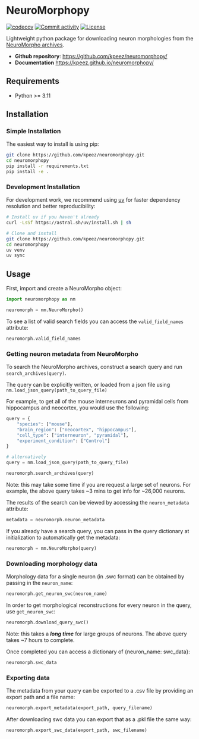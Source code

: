 # NeuroMorphopy

[![codecov](https://codecov.io/gh/kpeez/neuromorphopy/branch/main/graph/badge.svg)](https://codecov.io/gh/kpeez/neuromorphopy)
[![Commit activity](https://img.shields.io/github/commit-activity/m/kpeez/neuromorphopy)](https://img.shields.io/github/commit-activity/m/kpeez/neuromorphopy)
[![License](https://img.shields.io/github/license/kpeez/neuromorphopy)](https://img.shields.io/github/license/kpeez/neuromorphopy)

Lightweight python package for downloading neuron morphologies from the [NeuroMorpho archives](https://neuromorpho.org/).

- **Github repository**: <https://github.com/kpeez/neuromorphopy/>
- **Documentation** <https://kpeez.github.io/neuromorphopy/>

## Requirements

- Python >= 3.11

## Installation

### Simple Installation

The easiest way to install is using pip:

```bash
git clone https://github.com/kpeez/neuromorphopy.git
cd neuromorphopy
pip install -r requirements.txt
pip install -e .
```

### Development Installation

For development work, we recommend using [uv](https://github.com/astral-sh/uv) for faster dependency resolution and better reproducibility:

```bash
# Install uv if you haven't already
curl -LsSf https://astral.sh/uv/install.sh | sh

# Clone and install
git clone https://github.com/kpeez/neuromorphopy.git
cd neuromorphopy
uv venv
uv sync
```

## Usage

First, import and create a NeuroMorpho object:

```python
import neuromorphopy as nm

neuromorph = nm.NeuroMorpho()
```

To see a list of valid search fields you can access the `valid_field_names` attribute:

```python
neuromorph.valid_field_names
```

### Getting neuron metadata from NeuroMorpho

To search the NeuroMorpho archives, construct a search query and run `search_archives(query)`.

The query can be explicitly written, or loaded from a json file using `nm.load_json_query(path_to_query_file)`

For example, to get all of the mouse interneurons and pyramidal cells from hippocampus and neocortex, you would use the following:

```python
query = {
    "species": ["mouse"],
    "brain_region": ["neocortex", "hippocampus"],
    "cell_type": ["interneuron", "pyramidal"],
    "experiment_condition": ["Control"]
}

# alternatively
query = nm.load_json_query(path_to_query_file)

neuromorph.search_archives(query)
```

Note: this may take some time if you are request a large set of neurons.
For example, the above query takes ~3 mins to get info for ~26,000 neurons.

The results of the search can be viewed by accessing the `neuron_metadata` attribute:

```python
metadata = neuromorph.neuron_metadata
```

If you already have a search query, you can pass in the query dictionary at initialization to automatically get the metadata:

```python
neuromorph = nm.NeuroMorpho(query)
```

### Downloading morphology data

Morphology data for a single neuron (in .swc format) can be obtained by passing in the `neuron_name`:

```python
neuromorph.get_neuron_swc(neuron_name)
```

In order to get morphological reconstructions for every neuron in the query, use `get_neuron_swc`:

```python
neuromorph.download_query_swc()
```

Note: this takes a ***long time*** for large groups of neurons. The above query takes ~7 hours to complete.

Once completed you can access a dictionary of {neuron_name: swc_data}:

```python
neuromorph.swc_data
```

### Exporting data

The metadata from your query can be exported to a .csv file by providing an export path and a file name:

```python
neuromorph.export_metadata(export_path, query_filename)
```

After downloading swc data you can export that as a .pkl file the same way:

```python
neuromorph.export_swc_data(export_path, swc_filename)
```

